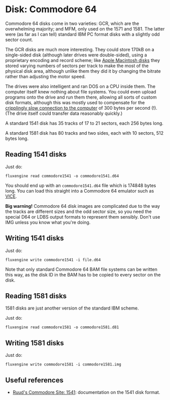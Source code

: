 Disk: Commodore 64
==================

Commodore 64 disks come in two varieties: GCR, which are the overwhelming
majority; and MFM, only used on the 1571 and 1581. The latter were (as far as I
can tell) standard IBM PC format disks with a slightly odd sector count.

The GCR disks are much more interesting. They could store 170kB on a
single-sided disk (although later drives were double-sided), using a proprietary
encoding and record scheme; like [Apple Macintosh disks](macintosh.md) they
stored varying numbers of sectors per track to make the most of the physical
disk area, although unlike them they did it by changing the bitrate rather than
adjusting the motor speed.

The drives were also intelligent and ran DOS on a CPU inside them. The
computer itself knew nothing about file systems. You could even upload
programs onto the drive and run them there, allowing all sorts of custom disk
formats, although this was mostly used to compensate for the [cripplingly
slow connection to the
computer](https://ilesj.wordpress.com/2014/05/14/1541-why-so-complicated/) of
300 bytes per second (!). (The drive itself could transfer data reasonably
quickly.)

A standard 1541 disk has 35 tracks of 17 to 21 sectors, each 256 bytes long.

A standard 1581 disk has 80 tracks and two sides, each with 10 sectors, 512
bytes long.

Reading 1541 disks
------------------

Just do:

```
fluxengine read commodore1541 -o commodore1541.d64
```

You should end up with an `commodore1541.d64` file which is 174848 bytes long.
You can load this straight into a Commodore 64 emulator such as
[VICE](http://vice-emu.sourceforge.net/).

**Big warning!** Commodore 64 disk images are complicated due to the way the
tracks are different sizes and the odd sector size, so you need the special D64
or LDBS output formats to represent them sensibly. Don't use IMG unless you
know what you're doing.

Writing 1541 disks
------------------

Just do:
```
fluxengine write commodore1541 -i file.d64
```

Note that only standard Commodore 64 BAM file systems can be written this way,
as the disk ID in the BAM has to be copied to every sector on the disk.

Reading 1581 disks
------------------

1581 disks are just another version of the standard IBM scheme.

Just do:

```
fluxengine read commodore1581 -o commodore1581.d81
```

Writing 1581 disks
------------------

Just do:

```
fluxengine write commodore1581 -i commodore1581.img
```

Useful references
-----------------

  - [Ruud's Commodore Site: 1541](http://www.baltissen.org/newhtm/1541c.htm):
    documentation on the 1541 disk format.

